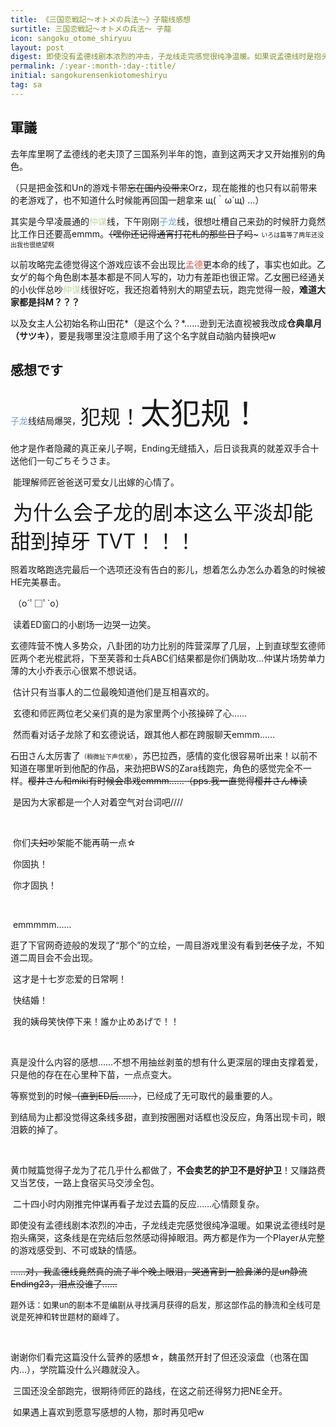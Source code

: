 ```yaml
---
title: 《三国恋戦記～オトメの兵法～》子龍线感想
surtitle: 三国恋戦記～オトメの兵法～ 子龍
icon: sangoku_otome_shiryuu
layout: post
digest: 即使没有孟德线剧本浓烈的冲击，子龙线走完感觉很纯净温暖。如果说孟德线时是抱头痛哭，这条线是在完结后忽然感动得掉眼泪。两方都是作为一个Player从完整的游戏感受到、不可或缺的情感。
permalink: /:year-:month-:day-:title/
initial: sangokurensenkiotomeshiryu
tag: sa
---
```


## 軍議

​	去年库里啊了孟德线的老夫顶了三国系列半年的饱，直到这两天才又开始推别的角色。

​	（只是把金弦和Un的游戏卡带~~忘在国内没带来~~Orz，现在能推的也只有以前带来的老游戏了，也不知道什么时候能再回国一趟拿来 щ(｀ω´щ) ...）

​	其实是今早凌晨通的<font color="#BDDB9F">仲谋</font>线，下午刚刚<font color="#6C9CD1">子龙</font>线，很想吐槽自己来劲的时候肝力竟然比工作日还要高emmm。~~（嘿你还记得通宵打花札的那些日子吗~~~ <font size="1">いろは篇等了两年还没出我也很绝望啊</font>

​	以前攻略完孟德觉得这个游戏应该不会出现比<font color="#CE5950">孟德</font>更本命的线了，事实也如此。乙女ゲ的每个角色剧本基本都是不同人写的，功力有差距也很正常。乙女圈已经通关的小伙伴总吵<font color="#BDDB9F">仲谋</font>线很好吃，我还抱着特别大的期望去玩，跑完觉得一般，**难道大家都是抖M？？？**

​	以及女主人公初始名称山田花*（是这个么？*……逊到无法直视被我改成**仓典皐月（サツキ）**，要是我哪里没注意顺手用了这个名字就自动脑内替换吧w

## 感想です

​	 <font color="#6C9CD1">子龙</font>线结局爆哭，<font size="6">犯规！</font><font size="8">太犯规！</font>

​	他才是作者隐藏的真正亲儿子啊，Ending无缝插入，后日谈我真的就差双手合十送他们一句ごちそうさま。

​	能理解师匠爸爸送可爱女儿出嫁的心情了。

​	 <font size="6">为什么会子龙的剧本这么平淡却能甜到掉牙 TVT！！！</font>

​	照着攻略跑选完最后一个选项还没有告白的影儿，想着怎么办怎么办着急的时候被HE完美暴击。

​	（o´ﾟ□ﾟ`o）

​	读着ED窗口的小剧场一边哭一边笑。

​	玄德阵营不愧人多势众，八卦团的功力比别的阵营深厚了几层，上到直球型玄德师匠两个老光棍武将，下至芙蓉和士兵ABC们结果都是你们俩助攻…仲谋片场势单力薄的大小乔表示心很累不想说话。

​	估计只有当事人的二位最晚知道他们是互相喜欢的。

​	玄德和师匠两位老父亲们真的是为家里两个小孩操碎了心……

​	然而看对话子龙除了和玄德说话，跟其他人都在跨服聊天emmm……

​	石田さん太厉害了<font size="1">（稍微扯下声优梗）</font>，苏巴拉西，感情的变化很容易听出来！以前不知道在哪里听到他配的作品，来劲把BWS的Zara线跑完，角色的感觉完全不一样。~~樱井さん和miki有时候会串戏emmm……（pps.我一直觉得樱井さん棒读~~

​	是因为大家都是一个人对着空气对台词吧////

​	

​	你们~~夫妇~~吵架能不能再萌一点☆

​	你固执！

​	你才固执！

​	

​	emmmmm……

​	逛了下官网奇迹般的发现了“那个”的立绘，一周目游戏里没有看到~~艺伎~~子龙，不知道二周目会不会出现。

​	这才是十七岁恋爱的日常啊！

​	快结婚！

​	我的姨母笑快停下来！誰か止めあげで！！

​	

​	真是没什么内容的感想……不想不用抽丝剥茧的想有什么更深层的理由支撑着爱，只是他的存在在心里种下苗，一点点变大。

​	等察觉到的时候~~（直到ED后……）~~，已经成了无可取代的最重要的人。

​	到结局为止都没觉得这条线多甜，直到按圈圈对话框也没反应，角落出现卡司，眼泪簌的掉了。

​	

​	黄巾賊篇觉得子龙为了花几乎什么都做了，**不会卖艺的护卫不是好护卫**！又赚路费又当艺伎，一路上食宿买马交涉全包。

​	二十四小时内刚推完仲谋再看子龙过去篇的反应……心情颇复杂。

​	即使没有孟德线剧本浓烈的冲击，子龙线走完感觉很纯净温暖。如果说孟德线时是抱头痛哭，这条线是在完结后忽然感动得掉眼泪。两方都是作为一个Player从完整的游戏感受到、不可或缺的情感。

​	 ~~……对，我孟德线竟然真的流了半个晚上眼泪，哭通宵到一脸鼻涕的是un静流Ending23，泪点没谁了……~~ 

​	 <font size="2">题外话：如果un的剧本不是编剧从寻找满月获得的启发，那这部作品的静流和全线可是说是死神和转世题材的巅峰了。</font>

​	

​	谢谢你们看完这篇没什么营养的感想☆，魏虽然开封了但还没滚盘（也落在国内…），学院篇没什么兴趣就没入。

​	三国还没全部跑完，很期待师匠的路线，在这之前还得努力把NE全开。

​	如果遇上喜欢到愿意写感想的人物，那时再见吧w